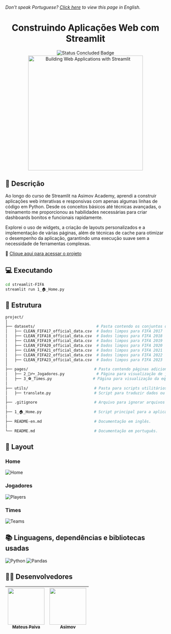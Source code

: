 <h6> Don't speak Portuguese? <a href="https://github.com/mateusopaiva/streamlit-FIFA/blob/main/README-en.md">Click here</a> to view this page in English.</h6>

<h1 align="center">Construindo Aplicações Web com Streamlit</h1>

<p align="center">
  <img src="http://img.shields.io/static/v1?label=STATUS&message=CONCLUDED&color=GREEN&style=for-the-badge" alt="Status Concluded Badge">
  <br>
  <img height="360em" src="https://github.com/user-attachments/assets/e5354ff8-6c58-471c-a8df-4a960e09cff5" alt="Building Web Applications with Streamlit">
</p>

## 📂 Descrição
Ao longo do curso de Streamlit na Asimov Academy, aprendi a construir aplicações web interativas e responsivas com apenas algumas linhas de código em Python. Desde os conceitos básicos até técnicas avançadas, o treinamento me proporcionou as habilidades necessárias para criar dashboards bonitos e funcionais rapidamente.

Explorei o uso de widgets, a criação de layouts personalizados e a implementação de várias páginas, além de técnicas de cache para otimizar o desempenho da aplicação, garantindo uma execução suave sem a necessidade de ferramentas complexas.

🔗 [Clique aqui para acessar o projeto](https://mateusopaivafifa.streamlit.app/)

## 💻 Executando
```bash
cd streamlit-FIFA
streamlit run 1_🏠_Home.py
```

## 📝 Estrutura
```bash
project/
│
├── datasets/                           # Pasta contendo os conjuntos de dados.
│   ├── CLEAN_FIFA17_official_data.csv  # Dados limpos para FIFA 2017
│   ├── CLEAN_FIFA18_official_data.csv  # Dados limpos para FIFA 2018
│   ├── CLEAN_FIFA19_official_data.csv  # Dados limpos para FIFA 2019
│   ├── CLEAN_FIFA20_official_data.csv  # Dados limpos para FIFA 2020
│   ├── CLEAN_FIFA21_official_data.csv  # Dados limpos para FIFA 2021
│   ├── CLEAN_FIFA22_official_data.csv  # Dados limpos para FIFA 2022
│   ├── CLEAN_FIFA23_official_data.csv  # Dados limpos para FIFA 2023
│
├── pages/                             # Pasta contendo páginas adicionais.
│   ├── 2_🚶‍♂️‍➡️_Jogadores.py              # Página para visualização de jogadores.
│   ├── 3_⚽_Times.py                  # Página para visualização da equipe.
│ 
├── utils/                             # Pasta para scripts utilitários.
│   ├── translate.py                   # Script para traduzir dados ou texto.
│
├── .gitignore                         # Arquivo para ignorar arquivos no Git.
│
├── 1_🏠_Home.py                       # Script principal para a aplicação.
│
├── README-en.md                       # Documentação em inglês.
│
└── README.md                          # Documentação em português.

```
## 💨 Layout

### Home
![Home](https://github.com/user-attachments/assets/2746b53d-3a11-49c4-9ac7-21eed5051e79)

### Jogadores
![Players](https://github.com/user-attachments/assets/f643fc20-394e-4bba-91fa-8aa59d493d0e)

### Times
![Teams](https://github.com/user-attachments/assets/88e9a1f6-1ffc-4aad-b620-c6c694d389d1)

## 📚 Linguagens, dependências e bibliotecas usadas
<div style="display: inline_block">
   
  ![Python](https://img.shields.io/badge/python-3670A0?style=for-the-badge&logo=python&logoColor=ffdd54)
  ![Pandas](https://img.shields.io/badge/pandas-%23150458.svg?style=for-the-badge&logo=pandas&logoColor=white)
  
</div>
          
## 🙋‍♂️ Desenvolvedores
| [<img src="https://avatars.githubusercontent.com/u/106707389?s=400&u=c01ee84b19a35b975ac9634deb3baf48d681a4c5&v=4" width=115><br><sub>Mateus Paiva</sub>](https://github.com/mateusopaiva) | [<img src="https://github.com/mateusopaiva/calculadora/assets/106707389/79e6439c-2110-419b-bdaa-afec6404f65c" width=115><br><sub>Asimov</sub>](https://asimov.academy/)  |
| :---: | :---: |
